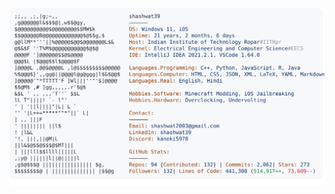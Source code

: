 <a href="https://github.com/shashwat39/shashwat39">
  <picture>
    <source media="(prefers-color-scheme: dark)" srcset="https://raw.githubusercontent.com/shashwat39/shashwat39/main/dark_mode.svg">
    <img alt="Shashwat's GitHub Profile README" src="https://raw.githubusercontent.com/shashwat39/shashwat39/main/light_mode.svg">
  </picture>
</a>
